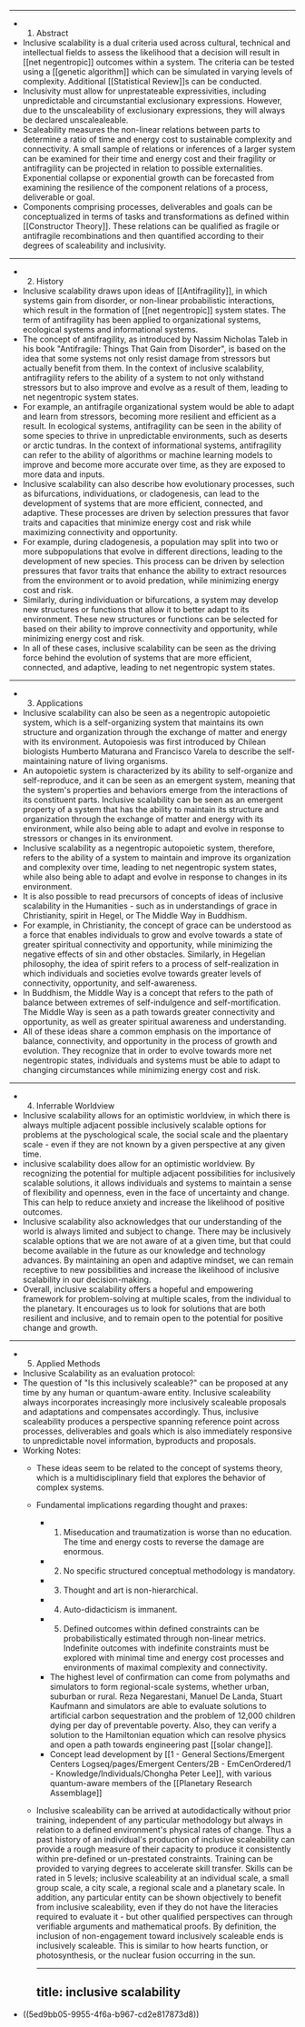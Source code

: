 - ---
- 1. Abstract
- Inclusive scalability is a dual criteria used across cultural, technical and intellectual fields to assess the likelihood that a decision will result in [[net negentropic]] outcomes within a system. The criteria can be tested using a [[genetic algorithm]] which can be simulated in varying levels of complexity. Additional [[Statistical Review]]s can be conducted.
- Inclusivity must allow for unprestateable expressivities, including unpredictable and circumstantial exclusionary expressions. However, due to the unscaleability of exclusionary expressions, they will always be declared unscalealeable.
- Scaleability measures the non-linear relations between parts to determine a ratio of time and energy cost to sustainable complexity and connectivity. A small sample of relations or inferences of a larger system can be examined for their time and energy cost and their fragility or antifragility can be projected in relation to possible externalities. Exponential collapse or exponential growth can be forecasted from examining the resilience of the component relations of a process, deliverable or goal.
- Components comprising processes, deliverables and goals can be conceptualized in terms of tasks and transformations as defined within [[Constructor Theory]]. These relations can be qualified as fragile or antifragile recombinations and then quantified according to their degrees of scaleability and inclusivity.
- ---
- 2. History
- Inclusive scalability draws upon ideas of [[Antifragility]], in which systems gain from disorder, or non-linear probabilistic interactions, which result in the formation of [[net negentropic]] system states. The term of antifragility has been applied to organizational systems, ecological systems and informational systems.
- The concept of antifragility, as introduced by Nassim Nicholas Taleb in his book "Antifragile: Things That Gain from Disorder", is based on the idea that some systems not only resist damage from stressors but actually benefit from them. In the context of inclusive scalability, antifragility refers to the ability of a system to not only withstand stressors but to also improve and evolve as a result of them, leading to net negentropic system states.
- For example, an antifragile organizational system would be able to adapt and learn from stressors, becoming more resilient and efficient as a result. In ecological systems, antifragility can be seen in the ability of some species to thrive in unpredictable environments, such as deserts or arctic tundras. In the context of informational systems, antifragility can refer to the ability of algorithms or machine learning models to improve and become more accurate over time, as they are exposed to more data and inputs.
- Inclusive scalability can also describe how evolutionary processes, such as bifurcations, individuations, or cladogenesis, can lead to the development of systems that are more efficient, connected, and adaptive. These processes are driven by selection pressures that favor traits and capacities that minimize energy cost and risk while maximizing connectivity and opportunity.
- For example, during cladogenesis, a population may split into two or more subpopulations that evolve in different directions, leading to the development of new species. This process can be driven by selection pressures that favor traits that enhance the ability to extract resources from the environment or to avoid predation, while minimizing energy cost and risk.
- Similarly, during individuation or bifurcations, a system may develop new structures or functions that allow it to better adapt to its environment. These new structures or functions can be selected for based on their ability to improve connectivity and opportunity, while minimizing energy cost and risk.
- In all of these cases, inclusive scalability can be seen as the driving force behind the evolution of systems that are more efficient, connected, and adaptive, leading to net negentropic system states.
- ---
- 3. Applications
- Inclusive scalability can also be seen as a negentropic autopoietic system, which is a self-organizing system that maintains its own structure and organization through the exchange of matter and energy with its environment. Autopoiesis was first introduced by Chilean biologists Humberto Maturana and Francisco Varela to describe the self-maintaining nature of living organisms.
- An autopoietic system is characterized by its ability to self-organize and self-reproduce, and it can be seen as an emergent system, meaning that the system's properties and behaviors emerge from the interactions of its constituent parts. Inclusive scalability can be seen as an emergent property of a system that has the ability to maintain its structure and organization through the exchange of matter and energy with its environment, while also being able to adapt and evolve in response to stressors or changes in its environment.
- Inclusive scalability as a negentropic autopoietic system, therefore, refers to the ability of a system to maintain and improve its organization and complexity over time, leading to net negentropic system states, while also being able to adapt and evolve in response to changes in its environment.
- It is also possible to read precursors of concepts of ideas of inclusive scalability in the Humanities - such as in understandings of grace in Christianity, spirit in Hegel, or The Middle Way in Buddhism.
- For example, in Christianity, the concept of grace can be understood as a force that enables individuals to grow and evolve towards a state of greater spiritual connectivity and opportunity, while minimizing the negative effects of sin and other obstacles. Similarly, in Hegelian philosophy, the idea of spirit refers to a process of self-realization in which individuals and societies evolve towards greater levels of connectivity, opportunity, and self-awareness.
- In Buddhism, the Middle Way is a concept that refers to the path of balance between extremes of self-indulgence and self-mortification. The Middle Way is seen as a path towards greater connectivity and opportunity, as well as greater spiritual awareness and understanding.
- All of these ideas share a common emphasis on the importance of balance, connectivity, and opportunity in the process of growth and evolution. They recognize that in order to evolve towards more net negentropic states, individuals and systems must be able to adapt to changing circumstances while minimizing energy cost and risk.
- ---
- 4. Inferrable Worldview
- Inclusive scalability allows for an optimistic worldview, in which there is always multiple adjacent possible inclusively scalable options for problems at the pyschological scale, the social scale and the plaentary scale - even if they are not known by a given perspective at any given time.
- inclusive scalability does allow for an optimistic worldview. By recognizing the potential for multiple adjacent possibilities for inclusively scalable solutions, it allows individuals and systems to maintain a sense of flexibility and openness, even in the face of uncertainty and change. This can help to reduce anxiety and increase the likelihood of positive outcomes.
- Inclusive scalability also acknowledges that our understanding of the world is always limited and subject to change. There may be inclusively scalable options that we are not aware of at a given time, but that could become available in the future as our knowledge and technology advances. By maintaining an open and adaptive mindset, we can remain receptive to new possibilities and increase the likelihood of inclusive scalability in our decision-making.
- Overall, inclusive scalability offers a hopeful and empowering framework for problem-solving at multiple scales, from the individual to the planetary. It encourages us to look for solutions that are both resilient and inclusive, and to remain open to the potential for positive change and growth.
- ---
- 5. Applied Methods
- Inclusive Scalability as an evaluation protocol:
- The question of "Is this inclusively scaleable?" can be proposed at any time by any human or quantum-aware entity. Inclusive scaleability always incorporates increasingly more inclusively scaleable proposals and adaptations and compensates accordingly. Thus, inclusive scaleability produces a perspective spanning reference point across processes, deliverables and goals which is also immediately responsive to unpredictable novel information, byproducts and proposals.
- Working Notes:
	- These ideas seem to be related to the concept of systems theory, which is a multidisciplinary field that explores the behavior of complex systems.
	- Fundamental implications regarding thought and praxes:
		- 1. Miseducation and traumatization is worse than no education. The time and energy costs to reverse the damage are enormous.
		- 2. No specific structured conceptual methodology is mandatory.
		- 3. Thought and art is non-hierarchical.
		- 4. Auto-didacticism is immanent.
		- 5. Defined outcomes within defined constraints can be probabilistically estimated through non-linear metrics. Indefinite outcomes with indefinite constraints must be explored with minimal time and energy cost processes and environments of maximal complexity and connectivity.
		- The highest level of confirmation can come from polymaths and simulators to form regional-scale systems, whether urban, suburban or rural. Reza Negarestani, Manuel De Landa, Stuart Kaufmann and simulators are able to evaluate solutions to artificial carbon sequestration and the problem of 12,000 children dying per day of preventable poverty. Also, they can verify a solution to the Hamiltonian equation which can resolve physics and open a path towards engineering past [[solar change]].
		- Concept lead development by [[1 - General Sections/Emergent Centers Logseq/pages/Emergent Centers/2B - EmCenOrdered/1 - Knowledge/Individuals/Chongha Peter Lee]], with various quantum-aware members of the [[Planetary Research Assemblage]]
	- Inclusive scaleability can be arrived at autodidactically without prior training, independent of any particular methodology but always in relation to a defined environment's physical rates of change. Thus a past history of an individual's production of inclusive scaleability can provide a rough measure of their capacity to produce it consistently within pre-defined or un-prestated constraints. Training can be provided to varying degrees to accelerate skill transfer. Skills can be rated in 5 levels; inclusive scaleability at an individual scale, a small group scale, a city scale, a regional scale and a planetary scale. In addition, any particular entity can be shown objectively to benefit from inclusive scaleability, even if they do not have the literacies required to evaluate it - but other qualified perspectives can through verifiable arguments and mathematical proofs. By definition, the inclusion of non-engagement toward inclusively scaleable ends is inclusively scaleable. This is similar to how hearts function, or photosynthesis, or the nuclear fusion occurring in the sun.
	  
	  ---
	  title: inclusive scalability
	  ---
- ((5ed9bb05-9955-4f6a-b967-cd2e817873d8))